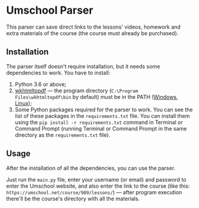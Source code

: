 # Umschool Parser
This parser can save direct links to the lessons' videos, homework and extra materials of the course (the course must already be purchased).

Installation
---
The parser itself doesn't require installation, but it needs some dependencies to work. You have to install:

1. Python 3.6 or above;
2. [wkhtmltopdf](https://wkhtmltopdf.org/downloads.html) — the program directory (`C:\Program Files\wkhtmltopdf\bin` by default) must be in the PATH ([Windows](https://helpdeskgeek.com/windows-10/add-windows-path-environment-variable/), [Linux](https://linuxize.com/post/how-to-add-directory-to-path-in-linux/));
3. Some Python packages required for the parser to work. You can see the list of these packages in the `requirements.txt` file. You can install them using the `pip install -r requirements.txt` command in Terminal or Command Prompt (running Terminal or Command Prompt in the same directory as the `requirements.txt` file).

Usage
---
After the installation of all the dependencies, you can use the parser.

Just run the `main.py` file, enter your username (or email) and password to enter the Umschool website, and also enter the link to the course (like this: `https://umschool.net/course/989/lessons/`) — after program execution there'll be the course's directory with all the materials.